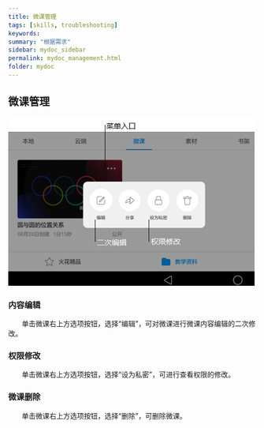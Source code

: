 ```yaml
---
title: 微课管理
tags: [skills, troubleshooting]
keywords:
summary: "根据需求"
sidebar: mydoc_sidebar
permalink: mydoc_management.html
folder: mydoc
---
```


## 微课管理

![avatar](images/0004二次内容编辑.png) 

### 内容编辑
&#160; &#160; &#160; &#160;单击微课右上方选项按钮，选择“编辑”，可对微课进行微课内容编辑的二次修改。

### 权限修改
&#160; &#160; &#160; &#160;单击微课右上方选项按钮，选择“设为私密”，可进行查看权限的修改。

### 微课删除
&#160; &#160; &#160; &#160;单击微课右上方选项按钮，选择“删除”，可删除微课。

